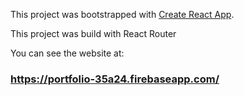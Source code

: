 

This project was bootstrapped with [Create React App](https://create-react-app.dev/).

This project was build with React Router 



You can see the website at: 
### https://portfolio-35a24.firebaseapp.com/
